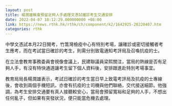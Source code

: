 ```yaml
---
layout: post
title: 楊潤雄稱會預留足夠人手處理文憑試確診考生交通安排
date: 2022-04-07 18:12:29.000000000 +08:00
link: https://news.rthk.hk/rthk/ch/component/k2/1642925-20220407.htm
categories: rthk
---
```


中學文憑試本月22日開考，竹篙灣檢疫中心有特別考場，讓確診或密切接觸者考生應考，而在考試當日確診的考生，則需分別致電通知考評局及召喚抗疫的士。

在立法會教育事務委員會視像會議上，民建聯議員梁熙關注，當局的熱線是否有足夠人手，有沒有特快通道讓考生留下個人資料後，安排跟進赴特別考場事宜。

教育局局長楊潤雄表示，考試日確診的考生當日早上致電考評局及抗疫的士專線後，會收到兩個手機短訊，亦會有抗疫的士司機與他們聯絡，交代接送細節。他強調，為考生安排交通要有真人接聽較安心，當局會預留寬裕和足夠的人手，不想出任何亂子，但如果有突發狀況，便只能當危機去處理。
